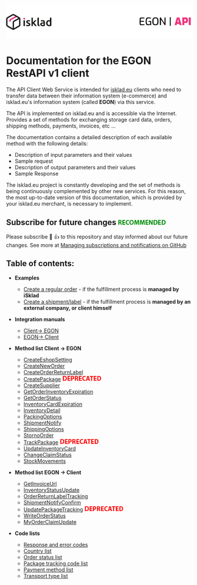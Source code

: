 <picture>
  <source media="(prefers-color-scheme: dark)" srcset="assets/images/logo_white.png">
  <img alt="logo" src="assets/images/logo_black.png">
</picture>

# Documentation for the EGON RestAPI v1 client

The API Client Web Service is intended for [isklad.eu](https://isklad.eu) clients who need to transfer data
between their information system (e-commerce) and isklad.eu's information system (called **EGON**) via this service.

The API is implemented on isklad.eu and is accessible via the Internet. Provides a set of methods for exchanging storage
card data, orders, shipping methods, payments, invoices, etc ...

The documentation contains a detailed description of each available method with the following details:

- Description of input parameters and their values
- Sample request
- Description of output parameters and their values
- Sample Response

The isklad.eu project is constantly developing and the set of methods is being continuously complemented by other new
services. For this reason, the most up-to-date version of this documentation, which is provided by your isklad.eu
merchant, is necessary to implement.

## Subscribe for future changes ![recommended](assets/images/recommended.png)
Please subscribe :eyes: :thumbsup: to this repository and stay informed about our future changes.
See more at [Managing subscriptions and notifications on GitHub](https://docs.github.com/en/account-and-profile/managing-subscriptions-and-notifications-on-github)


## Table of contents:

- **Examples**
  - [Create a regular order](examples/orders-fulfilled-by-isklad.md) - if the fulfillment process is **managed by iSklad**
  - [Create a shipment/label](examples/orders-fullfilled-by-client.md) - if the fulfillment process is **managed by an external company, or client himself**
- **Integration manuals**
  - [Client-> EGON](integration/client-to-egon.md)
  - [EGON-> Client](integration/egon-to-client.md)
  
- **Method list Client -> EGON**
  - [CreateEshopSetting](method-list/client-to-egon/CreateEshopSetting.md)
  - [CreateNewOrder](method-list/client-to-egon/CreateNewOrder.md)
  - [CreateOrderReturnLabel](method-list/client-to-egon/CreateOrderReturnLabel.md)
  - [CreatePackage](method-list/client-to-egon/CreatePackage.md)  ![deprecated](/assets/images/deprecated.png)
  - [CreateSupplier](method-list/client-to-egon/CreateSupplier.md)
  - [GetOrderInventoryExpiration](method-list/client-to-egon/GetOrderInventoryExpiration.md)
  - [GetOrderStatus](method-list/client-to-egon/GetOrderStatus.md)
  - [InventoryCardExpiration](method-list/client-to-egon/InventoryCardExpiration.md)
  - [InventoryDetail](method-list/client-to-egon/InventoryDetail.md)
  - [PackingOptions](method-list/client-to-egon/PackingOptions.md)
  - [ShipmentNotify](method-list/client-to-egon/ShipmentNotify.md)
  - [ShippingOptions](method-list/client-to-egon/ShippingOptions.md)
  - [StornoOrder](method-list/client-to-egon/StornoOrder.md)
  - [TrackPackage](method-list/client-to-egon/TrackPackage.md) ![deprecated](/assets/images/deprecated.png)
  - [UpdateInventoryCard](method-list/client-to-egon/UpdateInventoryCard.md)
  - [ChangeClaimStatus](method-list/client-to-egon/ChangeClaimStatus.md)
  - [StockMovements](method-list/client-to-egon/StockMovements.md)
  
- **Method list EGON -> Client**
  - [GetInvoiceUrl](method-list/egon-to-client/GetInvoiceUrl.md)
  - [InventoryStatusUpdate](method-list/egon-to-client/InventoryStatusUpdate.md)
  - [OrderReturnLabelTracking](method-list/egon-to-client/OrderReturnLabelTracking.md)
  - [ShipmentNotifyConfirm](method-list/egon-to-client/ShipmentNotifyConfirm.md)
  - [UpdatePackageTracking](method-list/egon-to-client/UpdatePackageTracking.md) ![deprecated](/assets/images/deprecated.png)
  - [WriteOrderStatus](method-list/egon-to-client/WriteOrderStatus.md)
  - [MyOrderClaimUpdate](method-list/egon-to-client/MyOrderClaimUpdate.md)

- **Code lists**
  - [Response and error codes](code-lists/response-codes.md)
  - [Country list](code-lists/country-list.md)
  - [Order status list](code-lists/order-statuses.md)
  - [Package tracking code list](code-lists/package-tracking-codes.md)
  - [Payment method list](code-lists/payment-method-list.md)
  - [Transport type list](code-lists/transport-type-list.md)

